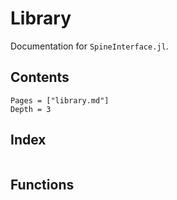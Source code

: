 # Library

Documentation for `SpineInterface.jl`.

## Contents

```@contents
Pages = ["library.md"]
Depth = 3
```

## Index

```@index
```


## Functions

```@docs
```
